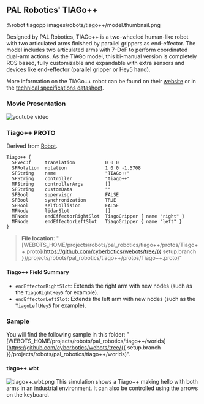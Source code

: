 ## PAL Robotics' TIAGo++

%robot tiagopp images/robots/tiago++/model.thumbnail.png

Designed by PAL Robotics, TIAGo++ is a two-wheeled human-like robot with two articulated arms finished by parallel grippers as end-effector.
The model includes two articulated arms with 7-DoF to perform coordinated dual-arm actions.
As the TIAGo model, this bi-manual version is completely ROS based, fully customizable and expandable with extra sensors and devices like end-effector (parallel gripper or Hey5 hand).

More information on the TIAGo++ robot can be found on their [website](http://blog.pal-robotics.com/tiago-bi-manual-robot-research/) or in the [technical specifications datasheet](http://pal-robotics.com/wp-content/uploads/2019/07/Datasheet_TIAGo_Complete.pdf).

### Movie Presentation

![youtube video](https://www.youtube.com/watch?v=2KYpuaREQm0)

### Tiago++ PROTO

Derived from [Robot](../reference/robot.md).
```
Tiago++ {
  SFVec3f     translation           0 0 0
  SFRotation  rotation              1 0 0 -1.5708
  SFString    name                  "TIAGo++"
  SFString    controller            "tiago++"
  MFString    controllerArgs        []
  SFString    customData            ""
  SFBool      supervisor            FALSE
  SFBool      synchronization       TRUE
  SFBool      selfCollision         FALSE
  MFNode      lidarSlot             []
  MFNode      endEffectorRightSlot  TiagoGripper { name "right" }
  MFNode      endEffectorLeftSlot   TiagoGripper { name "left" }
}
```
> **File location**: "[WEBOTS\_HOME/projects/robots/pal\_robotics/tiago++/protos/Tiago++.proto](https://github.com/cyberbotics/webots/tree/{{ setup.branch }}/projects/robots/pal_robotics/tiago++/protos/Tiago++.proto)"

#### Tiago++ Field Summary

- `endEffectorRightSlot`: Extends the right arm with new nodes (such as the `TiagoRightHey5` for example).
- `endEffectorLeftSlot`: Extends the left arm with new nodes (such as the `TiagoLeftHey5` for example).

### Sample

You will find the following sample in this folder: "[WEBOTS\_HOME/projects/robots/pal\_robotics/tiago++/worlds](https://github.com/cyberbotics/webots/tree/{{ setup.branch }}/projects/robots/pal_robotics/tiago++/worlds)".

#### tiago++.wbt

![tiago++.wbt.png](images/robots/tiago++/tiago++.wbt.thumbnail.jpg) This simulation shows a Tiago++ making hello with both arms in an industrial environment. It can also be controlled using the arrows on the keyboard.
